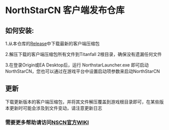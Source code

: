 
# NorthStarCN 客户端发布仓库

## 如何安装:
1.从本仓库的[Release](https://github.com/R2NorthstarCN/R2NorthstarCN_Launcher/releases)中下载最新的客户端压缩包

2.解压下载的客户端压缩包所有文件到Titanfall 2根目录，确保没有遗漏任何文件

3.在登录Origin或EA Desktop后，运行 NorthstarLauncher.exe 即可启动NorthStarCN，您也可以通过在游戏平台中设置启动项参数来启动NorthStarCN

## 更新
下载更新版本的客户端压缩包，并将其文件解压覆盖到游戏根目录即可，在某些版本更新时可能会涉及到文件变动，请注意更新日志

### 需要更多帮助请访问[NSCN官方WIKI](https://wiki.northstar.cool)
